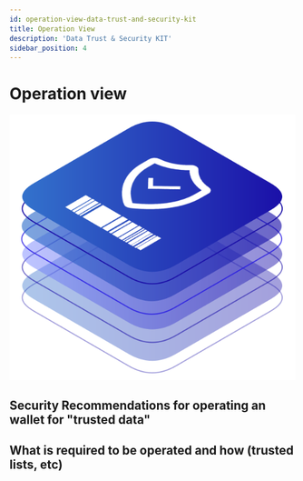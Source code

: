 ```yaml
---
id: operation-view-data-trust-and-security-kit
title: Operation View
description: 'Data Trust & Security KIT'
sidebar_position: 4
---
```


# Operation view
![Data Trust and Security KIT Logo](./assets/data-trust-and-security-kit-logo.svg)

## Security Recommendations for operating an wallet for "trusted data"
## What is required to be operated and how (trusted lists, etc)
